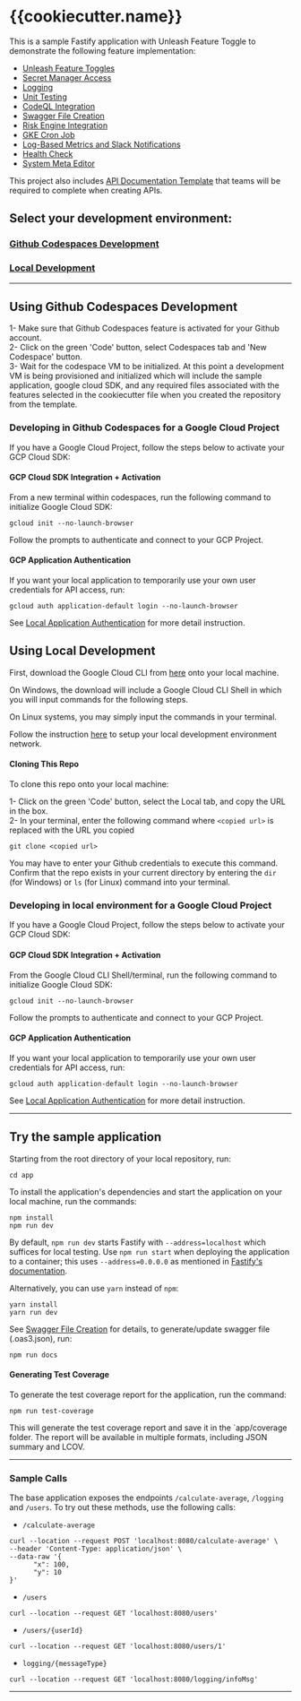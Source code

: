 # {{cookiecutter.name}}

This is a sample Fastify application with Unleash Feature Toggle to demonstrate the following feature implementation:
- [Unleash Feature Toggles](docs/unleash.md)
- [Secret Manager Access](docs/secret-setup.md)
- [Logging](docs/logging-nodejs.md)
- [Unit Testing](docs/unit-tests-nodejs.md)
- [CodeQL Integration](docs/codeql.md)
- [Swagger File Creation](docs/swagger-creation.md)
- [Risk Engine Integration](docs/risk-engine.md)
- [GKE Cron Job](docs/gke-cron-job.md)  
- [Log-Based Metrics and Slack Notifications](docs/log-metrics.md)
- [Health Check](docs/healthcheck.md)
- [System Meta Editor](.systemDiagram/sme-json.md)

This project also includes [API Documentation Template](API-Documentation_v1.0.md) that teams will be required to complete when creating APIs.

## Select your development environment:

### [Github Codespaces Development](#using-github-codespaces-development)
### [Local Development](#using-local-development)

___
## **Using Github Codespaces Development**

1- Make sure that Github Codespaces feature is activated for your Github account.  
2- Click on the green 'Code' button, select Codespaces tab and 'New Codespace' button.  
3- Wait for the codespace VM to be initialized. At this point a development VM is being provisioned and initialized which will include the sample application, google cloud SDK, and any required files associated with the features selected in the cookiecutter file when you created the repository from the template.

### Developing in Github Codespaces for a Google Cloud Project
If you have a Google Cloud Project, follow the steps below to activate your GCP Cloud SDK:

#### **GCP Cloud SDK Integration + Activation**
From a new terminal within codespaces, run the following command to initialize Google Cloud SDK:

    gcloud init --no-launch-browser

Follow the prompts to authenticate and connect to your GCP Project.

#### **GCP Application Authentication**
If you want your local application to temporarily use your own user credentials for API access, run:

    gcloud auth application-default login --no-launch-browser

See [Local Application Authentication](https://cloud.google.com/sdk/gcloud/reference/auth/application-default/login) for more detail instruction.

## **Using Local Development**
First, download the Google Cloud CLI from [here](https://cloud.google.com/sdk/docs/install) onto your local machine.

On Windows, the download will include a Google Cloud CLI Shell in which you will input commands for the following steps.

On Linux systems, you may simply input the commands in your terminal.

Follow the instruction [here](https://simplify.telus.com/docs/developer-docs/docs/guides/setting-up-your-local-development-environment-2Lo7y4qy7DezIYk1ltfykF.md) to setup your local development environment network.

#### **Cloning This Repo**
To clone this repo onto your local machine:

1- Click on the green 'Code' button, select the Local tab, and copy the URL in the box.   
2- In your terminal, enter the following command where `<copied url>` is replaced with the URL you copied

    git clone <copied url>

You may have to enter your Github credentials to execute this command. Confirm that the repo exists in your current
directory by entering the `dir` (for Windows) or `ls` (for Linux) command into your terminal.


### Developing in local environment for a Google Cloud Project
If you have a Google Cloud Project, follow the steps below to activate your GCP Cloud SDK:

#### **GCP Cloud SDK Integration + Activation**
From the Google Cloud CLI Shell/terminal, run the following command to initialize Google Cloud SDK:

    gcloud init --no-launch-browser

Follow the prompts to authenticate and connect to your GCP Project.

#### **GCP Application Authentication**
If you want your local application to temporarily use your own user credentials for API access, run:

    gcloud auth application-default login --no-launch-browser

See [Local Application Authentication](https://cloud.google.com/sdk/gcloud/reference/auth/application-default/login) for more detail instruction.
___

## **Try the sample application**

Starting from the root directory of your local repository, run:
```
cd app
```

To install the application's dependencies and start the application on your local machine, run the commands:
```
npm install
npm run dev
```
By default, `npm run dev` starts Fastify with `--address=localhost` which suffices for local testing. Use `npm run start` when deploying the application to a container; this uses
`--address=0.0.0.0` as mentioned in [Fastify's documentation](https://fastify.dev/docs/latest/Reference/Server#server-methods).

Alternatively, you can use `yarn` instead of `npm`:
```
yarn install
yarn run dev
```

See [Swagger File Creation](docs/swagger-creation.md) for details, to generate/update swagger file (.oas3.json), run:

    npm run docs


#### **Generating Test Coverage**

To generate the test coverage report for the application, run the command:
```
npm run test-coverage
```

This will generate the test coverage report and save it in the `app/coverage folder. The report will be available in multiple formats, including JSON summary and LCOV.

___

### Sample Calls

The base application exposes the endpoints `/calculate-average`, `/logging` and  `/users`. To try out these methods, use the following calls:

- `/calculate-average`
```
curl --location --request POST 'localhost:8080/calculate-average' \
--header 'Content-Type: application/json' \
--data-raw '{
      "x": 100,
      "y": 10
}'
```
- `/users`
```
curl --location --request GET 'localhost:8080/users' 
```

- `/users/{userId}`
```
curl --location --request GET 'localhost:8080/users/1' 
```

- `logging/{messageType}`
```
curl --location --request GET 'localhost:8080/logging/infoMsg' 
```
    
___